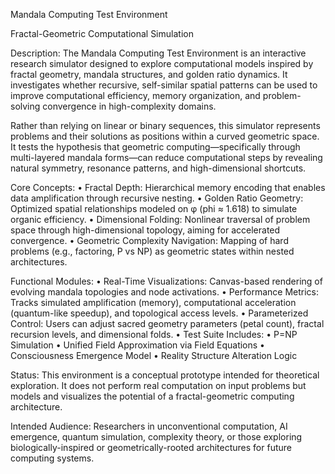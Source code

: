 Mandala Computing Test Environment

Fractal-Geometric Computational Simulation

Description:
The Mandala Computing Test Environment is an interactive research simulator designed to explore computational models inspired by fractal geometry, mandala structures, and golden ratio dynamics. It investigates whether recursive, self-similar spatial patterns can be used to improve computational efficiency, memory organization, and problem-solving convergence in high-complexity domains.

Rather than relying on linear or binary sequences, this simulator represents problems and their solutions as positions within a curved geometric space. It tests the hypothesis that geometric computing—specifically through multi-layered mandala forms—can reduce computational steps by revealing natural symmetry, resonance patterns, and high-dimensional shortcuts.

Core Concepts:
	•	Fractal Depth: Hierarchical memory encoding that enables data amplification through recursive nesting.
	•	Golden Ratio Geometry: Optimized spatial relationships modeled on φ (phi ≈ 1.618) to simulate organic efficiency.
	•	Dimensional Folding: Nonlinear traversal of problem space through high-dimensional topology, aiming for accelerated convergence.
	•	Geometric Complexity Navigation: Mapping of hard problems (e.g., factoring, P vs NP) as geometric states within nested architectures.

Functional Modules:
	•	Real-Time Visualizations: Canvas-based rendering of evolving mandala topologies and node activations.
	•	Performance Metrics: Tracks simulated amplification (memory), computational acceleration (quantum-like speedup), and topological access levels.
	•	Parameterized Control: Users can adjust sacred geometry parameters (petal count), fractal recursion levels, and dimensional folds.
	•	Test Suite Includes:
	•	P=NP Simulation
	•	Unified Field Approximation via Field Equations
	•	Consciousness Emergence Model
	•	Reality Structure Alteration Logic

Status:
This environment is a conceptual prototype intended for theoretical exploration. It does not perform real computation on input problems but models and visualizes the potential of a fractal-geometric computing architecture.

Intended Audience:
Researchers in unconventional computation, AI emergence, quantum simulation, complexity theory, or those exploring biologically-inspired or geometrically-rooted architectures for future computing systems.

